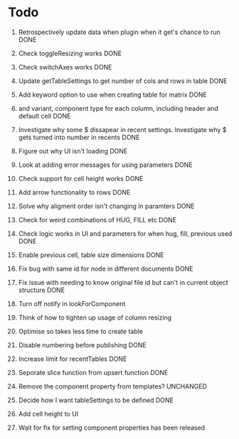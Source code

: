 # Todo

1. Retrospectively update data when plugin when it get's chance to run DONE
9. Check toggleResizing works DONE
10. Check switchAxes works DONE
11. Update getTableSettings to get number of cols and rows in table DONE
13. Add keyword option to use when creating table for matrix DONE
12. and variant, component type for each column, including header and default cell DONE
14. Investigate why some $ dissapear in recent settings. Investigate why $ gets turned into number in recents DONE
14. Figure out why UI isn't loading DONE


2. Look at adding error messages for using parameters DONE
8. Check support for cell height works DONE
19. Add arrow functionality to rows DONE
13. Solve why aligment order isn't changing in paramters DONE
7. Check for weird combinations of HUG, FILL etc DONE
6. Check logic works in UI and parameters for when hug, fill, previous used DONE
16. Enable previous cell, table size dimensions DONE


20. Fix bug with same id for node in different documents DONE
21. Fix issue with needing to know original file id but can't in current object structure DONE
18. Turn off notify in lookForComponent
5. Think of how to tighten up usage of column resizing
3. Optimise so takes less time to create table
21. Disable numbering before publishing DONE
22. Increase limit for recentTables DONE
23. Seporate slice function from upsert function DONE
24. Remove the component property from templates? UNCHANGED
25. Decide how I want tableSettings to be defined DONE



19. Add cell height to UI


1. Wait for fix for setting component properties has been released
